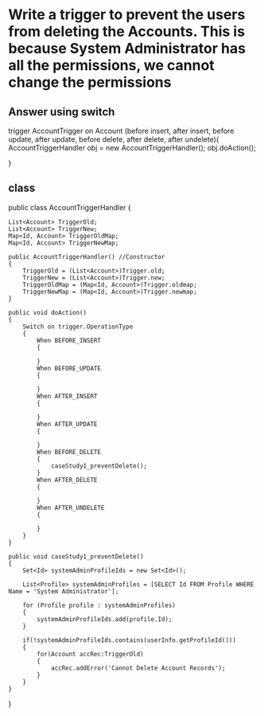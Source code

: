 # Write a trigger to prevent the users from deleting the Accounts. This is because System Administrator has all the permissions, we cannot change the permissions


## Answer using switch 

trigger AccountTrigger on Account (before insert, after insert, before update, after update, before delete, after delete, after undelete){    
    AccountTriggerHandler obj = new AccountTriggerHandler();
    obj.doAction();
 
}


## class
public class AccountTriggerHandler {
    
    List<Account> TriggerOld;
    List<Account> TriggerNew;
    Map<Id, Account> TriggerOldMap;
    Map<Id, Account> TriggerNewMap;
    
    public AccountTriggerHandler() //Constructor
    {
        TriggerOld = (List<Account>)Trigger.old;
        TriggerNew = (List<Account>)Trigger.new;
        TriggerOldMap = (Map<Id, Account>)Trigger.oldmap;
        TriggerNewMap = (Map<Id, Account>)Trigger.newmap;
    }
    
    public void doAction()
    {
        Switch on trigger.OperationType
        {
            When BEFORE_INSERT
            {
                
            }
            When BEFORE_UPDATE
            {

            }
            When AFTER_INSERT
            {
                
            }
            When AFTER_UPDATE
            {

            }
            When BEFORE_DELETE
            {
                caseStudy1_preventDelete();
            }
            When AFTER_DELETE
            {

            }
            When AFTER_UNDELETE
            {
                
            }
        }
    }
    
    public void caseStudy1_preventDelete()
    {
        Set<Id> systemAdminProfileIds = new Set<Id>();
        
        List<Profile> systemAdminProfiles = [SELECT Id FROM Profile WHERE Name = 'System Administrator'];
        
        for (Profile profile : systemAdminProfiles) 
        {
            systemAdminProfileIds.add(profile.Id);
        }
        
        if(!systemAdminProfileIds.contains(userInfo.getProfileId()))
        {
            for(Account accRec:TriggerOld)
            {
                accRec.addError('Cannot Delete Account Records');
            }   
        } 
    }	
}
